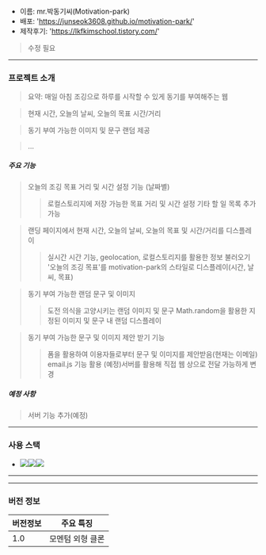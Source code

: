 # <Motivation-park>

- 이름: mr.박동기씨(Motivation-park)
- 배포: 'https://junseok3608.github.io/motivation-park/'
- 제작후기: 'https://lkfkimschool.tistory.com/'
> 수정 필요

---

### 프로젝트 소개

> 요약: 매일 아침 조깅으로 하루를 시작할 수 있게 동기를 부여해주는 웹

> 현재 시간, 오늘의 날씨, 오늘의 목표 시간/거리

> 동기 부여 가능한 이미지 및 문구 랜덤 제공

> ...

##### 주요 기능

> 오늘의 조깅 목표 거리 및 시간 설정 기능 (날짜별)
>
> > 로컬스토리지에 저장 가능한 목표 거리 및 시간 설정
> > 기타 할 일 목록 추가 가능

> 랜딩 페이지에서 현재 시간, 오늘의 날씨, 오늘의 목표 및 시간/거리를 디스플레이
>
> > 실시간 시간 기능, geolocation, 로컬스토리지를 활용한 정보 불러오기
> > '오늘의 조깅 목표'를 motivation-park의 스타일로 디스플레이(시간, 날씨, 목표)

> 동기 부여 가능한 랜덤 문구 및 이미지
>
> > 도전 의식을 고양시키는 랜덤 이미지 및 문구
> > Math.random을 활용한 지정된 이미지 및 문구 내 랜덤 디스플레이

> 동기 부여 가능한 문구 및 이미지 제안 받기 기능
>
> > 폼을 활용하여 이용자들로부터 문구 및 이미지를 제안받음(현재는 이메일)
> > email.js 기능 활용
> > (예정)서버를 활용해 직접 웹 상으로 전달 가능하게 변경

##### 예정 사항

> 서버 기능 추가(예정)
>
> >

---

### 사용 스택

- <img src="https://img.shields.io/badge/HTML-E34F26?style=for-the-badge&logo=html5&logoColor=white"><img src="https://img.shields.io/badge/CSS-1572B6?style=for-the-badge&logo=css3&logoColor=white"><img src="https://img.shields.io/badge/JavsScript-F7DF1E?style=for-the-badge&logo=javascript&logoColor=white">

---

---

### 버전 정보

| 버전정보 | 주요 특징                  |
| -------- | -------------------------- |
| 1.0      | 모멘텀 외형 클론         |

